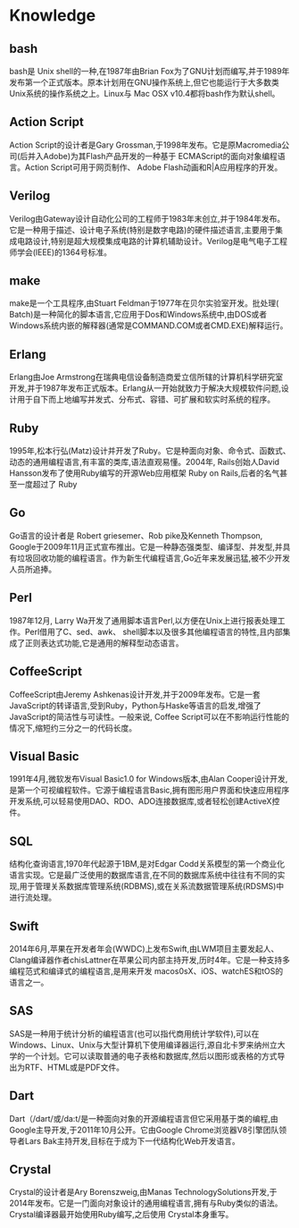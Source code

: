 # Knowledge

## bash
bash是 Unix shell的一种,在1987年由Brian Fox为了GNU计划而编写,并于1989年发布第一个正式版本。原本计划用在GNU操作系统上,但它也能运行于大多数类Unix系统的操作系统之上。Linux与 Mac OSX v10.4都将bash作为默认shell。

## Action Script
Action Script的设计者是Gary Grossman,于1998年发布。它是原Macromedia公司(后并入Adobe)为其Flash产品开发的一种基于 ECMAScript的面向对象编程语言。Action Script可用于网页制作、 Adobe Flash动画和R|A应用程序的开发。

## Verilog
Verilog由Gateway设计自动化公司的工程师于1983年末创立,并于1984年发布。它是一种用于描述、设计电子系统(特别是数字电路)的硬件描述语言,主要用于集成电路设计,特别是超大规模集成电路的计算机辅助设计。Verilog是电气电子工程师学会(lEEE)的1364号标准。

## make
make是一个工具程序,由Stuart Feldman于1977年在贝尔实验室开发。批处理( Batch)是一种简化的脚本语言,它应用于Dos和Windows系统中,由DOS或者 Windows系统内嵌的解释器(通常是COMMAND.COM或者CMD.EXE)解释运行。

## Erlang
Erlang由Joe Armstrong在瑞典电信设备制造商爱立信所辖的计算机科学研究室开发,并于1987年发布正式版本。Erlang从一开始就致力于解决大规模软件问题,设计用于自下而上地编写并发式、分布式、容错、可扩展和软实时系统的程序。

## Ruby
1995年,松本行弘(Matz)设计并开发了Ruby。它是种面向对象、命令式、函数式、动态的通用编程语言,有丰富的类库,语法直观易懂。2004年, Rails创始人David Hansson发布了使用Ruby编写的开源Web应用框架 Ruby on Rails,后者的名气甚至一度超过了 Ruby

## Go
Go语言的设计者是 Robert griesemer、Rob pike及Kenneth Thompson, Google于2009年11月正式宣布推出。它是一种静态强类型、编译型、并发型,并具有垃圾回收功能的编程语言。作为新生代编程语言,Go近年来发展迅猛,被不少开发人员所追捧。

## Perl
1987年12月, Larry Wa开发了通用脚本语言Perl,以方便在Unⅸ上进行报表处理工作。Perl借用了C、sed、awk、 shell脚本以及很多其他编程语言的特性,且内部集成了正则表达式功能,它是通用的解释型动态语言。

## CoffeeScript
CoffeeScript由Jeremy Ashkenas设计开发,并于2009年发布。它是一套JavaScript的转译语言,受到Ruby，Python与Haske等语言的启发,增强了JavaScript的简洁性与可读性。一般来说, Coffee Script可以在不影响运行性能的情况下,缩短约三分之一的代码长度。

## Visual Basic
1991年4月,微软发布Visual Basic1.0 for Windows版本,由Alan Cooper设计开发,是第一个可视编程软件。它源于编程语言Basic,拥有图形用户界面和快速应用程序开发系统,可以轻易使用DAO、RDO、ADO连接数据库,或者轻松创建ActiveX控件。

## SQL
结构化查询语言,1970年代起源于1BM,是对Edgar Codd关系模型的第一个商业化语言实现。它是最广泛使用的数据库语言,在不同的数据库系统中往往有不同的实现,用于管理关系数据库管理系统(RDBMS),或在关系流数据管理系统(RDSMS)中进行流处理。

## Swift
2014年6月,苹果在开发者年会(WWDC)上发布Swift,由LWM项目主要发起人、Clang编译器作者chisLattner在苹果公司内部主持开发,历时4年。它是一种支持多编程范式和编译式的编程语言,是用来开发 macos0sX、iOS、watchES和tOS的语言之一。

## SAS
SAS是一种用于统计分析的编程语言(也可以指代商用统计学软件),可以在 Windows、Linux、Unix与大型计算机下使用编译器运行,源自北卡罗来纳州立大学的一个计划。它可以读取普通的电子表格和数据库,然后以图形或表格的方式导出为RTF、HTML或是PDF文件。

## Dart
Dart（/dart/或/da:t/是一种面向对象的开源编程语言但它采用基于类的编程,由Google主导开发,于2011年10月公开。它由Google Chrome浏览器V8引擎团队领导者Lars Bak主持开发,目标在于成为下一代结构化Web开发语言。

## Crystal
Crystal的设计者是Ary Borenszweig,由Manas TechnologySolutions开发,于2014年发布。它是一门面向对象设计的通用编程语言,拥有与Ruby类似的语法。 Crystal编译器最开始使用Ruby编写,之后使用 Crystal本身重写。